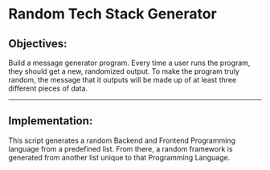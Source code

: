 # Random Tech Stack Generator

## Objectives: 
Build a message generator program. Every time a user runs the program, they should get a new, randomized output. To make the program truly random, the message that it outputs will be made up of at least three different pieces of data.

---

## Implementation:
This script generates a random Backend and Frontend Programming language from a predefined list. From there, a random framework is generated from another list unique to that Programming Language.